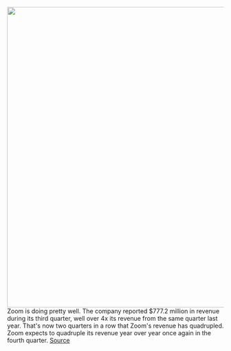 <img src='https://cdn.vox-cdn.com/thumbor/FrztqGvV_kg_WzUKBQDUWhediFg=/0x0:3000x2000/1200x800/filters:focal(1260x760:1740x1240)/cdn.vox-cdn.com/uploads/chorus_image/image/68037849/acastro_200331_1777_zoom_0001.0.0.jpg' width='700px' /><br/>
Zoom is doing pretty well. The company reported $777.2 million in revenue during its third quarter, well over 4x its revenue from the same quarter last year. That's now two quarters in a row that Zoom's revenue has quadrupled. Zoom expects to quadruple its revenue year over year once again in the fourth quarter.
<a href='https://www.theverge.com/2020/11/30/21750431/zoom-q3-fy2021-earnings-quadruple-revenue-pandemic-video-calling'> Source <a/>